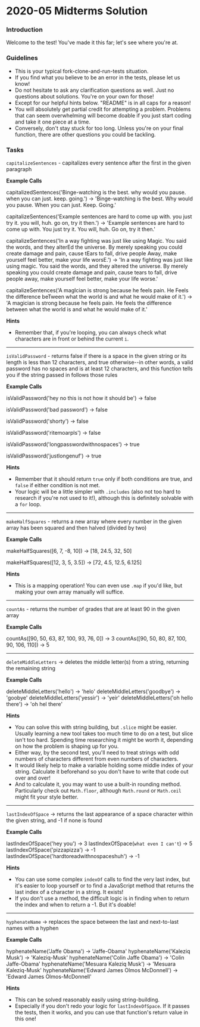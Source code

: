 # 2020-05 Midterms Solution

### Introduction

Welcome to the test! You've made it this far; let's see where you're at.


### Guidelines

* This is your typical fork-clone-and-run-tests situation.
* If you find what you believe to be an error in the tests, please let us know!
* Do not hesitate to ask any clarification questions as well. Just no questions about solutions. You're on your own for those!
* Except for our helpful hints below. "README" is in all caps for a reason!
* You will absolutely get partial credit for attempting a problem. Problems that can seem overwhelming will become doable if you just start coding and take it one piece at a time.
* Conversely, don't stay stuck for too long. Unless you're on your final function, there are other questions you could be tackling.


### Tasks

`capitalizeSentences` - capitalizes every sentence after the first in the given paragraph

**Example Calls**

capitalizedSentences('Binge-watching is the best. why would you pause. when you can just. keep. going.') -> 'Binge-watching is the best. Why would you pause. When you can just. Keep. Going.'

capitalizeSentences('Example sentences are hard to come up with. you just try it. you will, huh. go on, try it then.') -> 'Example sentences are hard to come up with. You just try it. You will, huh. Go on, try it then.'

capitalizeSentences('In a way fighting was just like using Magic. You said the words, and they alterEd the universe. By merely speaking you could create damage and pain, cause tEars to fall, drive people Away, make yourself feel better, make your life worsE.') -> 'In a way fighting was just like using magic. You said the words, and they altered the universe. By merely speaking you could create damage and pain, cause tears to fall, drive people away, make yourself feel better, make your life worse.'

capitalizeSentences('A magIcian is strong because he feels pain. He Feels the difference beTween what the world is and what he would make of it.') -> 'A magician is strong because he feels pain. He feels the difference between what the world is and what he would make of it.'

**Hints**

* Remember that, if you're looping, you can always check what characters are in front or behind the current `i`.

---

`isValidPassword` - returns false if there is a space in the given string or its length is less than 12 characters, and true otherwise--in other words, a valid password has no spaces and is at least 12 characters, and this function tells you if the string passed in follows those rules

**Example Calls**

isValidPassword('hey no this is not how it should be') -> false

isValidPassword('bad password') -> false

isValidPassword('shorty') -> false

isValidPassword('ritemoarpls') -> false

isValidPassword('longpasswordwithnospaces') -> true

isValidPassword('justlongenuf') -> true

**Hints**

* Remember that it should return `true` only if both conditions are true, and `false` if either condition is not met.
* Your logic will be a little simpler with `.includes` (also not too hard to research if you're not used to it!), although this is definitely solvable with a `for` loop.

---

`makeHalfSquares` - returns a new array where every number in the given array has been squared and then halved (divided by two)

**Example Calls**

makeHalfSquares([6, 7, -8, 10]) -> [18, 24.5, 32, 50]

makeHalfSquares([12, 3, 5, 3.5]) -> [72, 4.5, 12.5, 6.125]

**Hints**

* This is a mapping operation! You can even use `.map` if you'd like, but making your own array manually will suffice.

---

`countAs` - returns the number of grades that are at least 90 in the given array

**Example Calls**

countAs([90, 50, 63, 87, 100, 93, 76, 0]) -> 3
countAs([90, 50, 80, 87, 100, 90, 106, 110]) -> 5

---

`deleteMiddleLetters` -> deletes the middle letter(s) from a string, returning the remaining string

**Example Calls**

deleteMiddleLetters('hello') -> 'helo'
deleteMiddleLetters('goodbye') -> 'goobye'
deleteMiddleLetters('yessir') -> 'yeir'
deleteMiddleLetters('oh hello there') -> 'oh hel there'

**Hints**

* You can solve this with string building, but `.slice` might be easier. Usually learning a new tool takes too much time to do on a test, but slice isn't too hard. Spending time researching it might be worth it, depending on how the problem is shaping up for you.
* Either way, by the second test, you'll need to treat strings with odd numbers of characters different from even numbers of characters.
* It would likely help to make a variable holding some middle index of your string. Calculate it beforehand so you don't have to write that code out over and over!
* And to calculate it, you may want to use a built-in rounding method. Particularly check out `Math.floor`, although `Math.round` or `Math.ceil` might fit your style better.

---

`lastIndexOfSpace` -> returns the last appearance of a space character within the given string, and -1 if none is found

**Example Calls**

lastIndexOfSpace('hey you') -> 3
lastIndexOfSpace(`what even I can't`) -> 5
lastIndexOfSpace('pizzapizza') -> -1
lastIndexOfSpace('hardtoreadwithnospaceshuh') -> -1

**Hints**

* You can use some complex `indexOf` calls to find the very last index, but it's easier to loop yourself or to find a JavaScript method that returns the last index of a character in a string. It exists!
* If you don't use a method, the difficult logic is in finding when to return the index and when to return a -1. But it's doable!

---

`hyphenateName` -> replaces the space between the last and next-to-last names with a hyphen

**Example Calls**

hyphenateName('Jaffe Obama') -> 'Jaffe-Obama'
hyphenateName('Kaleziq Musk') -> 'Kaleziq-Musk'
hyphenateName('Colin Jaffe Obama') -> 'Colin Jaffe-Obama'
hyphenateName('Mesuara Kaleziq Musk') -> 'Mesuara Kaleziq-Musk'
hyphenateName('Edward James Olmos McDonnell') -> 'Edward James Olmos-McDonnell'

**Hints**

* This can be solved reasonably easily using string-building.
* Especially if you don't redo your logic for `lastIndexOfSpace`. If it passes the tests, then it works, and you can use that function's return value in this one!
